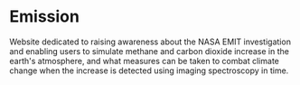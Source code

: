 # Emission
Website dedicated to raising awareness about the NASA EMIT investigation and enabling users to simulate methane and carbon dioxide increase in the earth's atmosphere, and what measures can be taken to combat climate change when the increase is detected using imaging spectroscopy in time.
